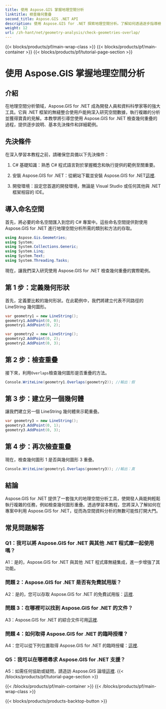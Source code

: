 ```yaml
---
title: 使用 Aspose.GIS 掌握地理空間分析
linktitle: 檢查幾何重疊
second_title: Aspose.GIS .NET API
description: 使用 Aspose.GIS for .NET 探索地理空間分析。了解如何透過逐步指導檢查幾何圖形重疊。
weight: 12
url: /zh-hant/net/geometry-analysis/check-geometries-overlap/
---
```


{{< blocks/products/pf/main-wrap-class >}}
{{< blocks/products/pf/main-container >}}
{{< blocks/products/pf/tutorial-page-section >}}

# 使用 Aspose.GIS 掌握地理空間分析

## 介紹

在地理空間分析領域，Aspose.GIS for .NET 成為開發人員和資料科學家等的強大工具。它與 .NET 框架的無縫整合使用戶能夠深入研究空間數據，執行複雜的分析並獲得寶貴的見解。本教學將引導您使用 Aspose.GIS for .NET 檢查幾何重疊的過程，提供逐步說明、基本先決條件和詳細範例。

## 先決條件

在深入學習本教程之前，請確保您具備以下先決條件：

1. C# 基礎知識：熟悉 C# 程式語言對於掌握概念和執行提供的範例至關重要。

2. 安裝 Aspose.GIS for .NET：從網站下載並安裝 Aspose.GIS for .NET[這裡](https://releases.aspose.com/gis/net/).

3. 開發環境：設定您首選的開發環境，無論是 Visual Studio 或任何其他與 .NET 框架相容的 IDE。

## 導入命名空間

首先，將必要的命名空間匯入到您的 C# 專案中。這些命名空間提供對使用 Aspose.GIS for .NET 進行地理空間分析所需的類別和方法的存取。

```csharp
using Aspose.Gis.Geometries;
using System;
using System.Collections.Generic;
using System.Linq;
using System.Text;
using System.Threading.Tasks;
```

現在，讓我們深入研究使用 Aspose.GIS for .NET 檢查幾何重疊的實際範例。

## 第 1 步：定義幾何形狀

首先，定義要比較的幾何形狀。在此範例中，我們將建立代表不同路徑的 LineString 幾何圖形。

```csharp
var geometry1 = new LineString();
geometry1.AddPoint(0, 0);
geometry1.AddPoint(0, 2);

var geometry2 = new LineString();
geometry2.AddPoint(0, 2);
geometry2.AddPoint(0, 3);
```

## 第 2 步：檢查重疊

接下來，利用`Overlaps`檢查幾何圖形是否重疊的方法。

```csharp
Console.WriteLine(geometry1.Overlaps(geometry2)); //輸出：假
```

## 第 3 步：建立另一個幾何體

讓我們建立另一個 LineString 幾何體來示範重疊。

```csharp
var geometry3 = new LineString();
geometry3.AddPoint(0, 1);
geometry3.AddPoint(0, 3);
```

## 第 4 步：再次檢查重疊

現在，檢查幾何圖形 1 是否與幾何圖形 3 重疊。

```csharp
Console.WriteLine(geometry1.Overlaps(geometry3)); //輸出：真
```

## 結論

Aspose.GIS for .NET 提供了一套強大的地理空間分析工具，使開發人員能夠輕鬆執行複雜的任務，例如檢查幾何圖形重疊。透過學習本教程，您將深入了解如何在專案中利用 Aspose.GIS for .NET，從而為空間資料分析的無數可能性打開大門。

## 常見問題解答

### Q1：我可以將 Aspose.GIS for .NET 與其他 .NET 程式庫一起使用嗎？

A1：是的，Aspose.GIS for .NET 與其他 .NET 程式庫無縫集成，進一步增強了其功能。

### 問題 2：Aspose.GIS for .NET 是否有免費試用版？

 A2：是的，您可以存取 Aspose.GIS for .NET 的免費試用版：[這裡](https://releases.aspose.com/).

### 問題 3：在哪裡可以找到 Aspose.GIS for .NET 的文件？

 A3：Aspose.GIS for .NET 的綜合文件可用[這裡](https://reference.aspose.com/gis/net/).

### 問題 4：如何取得 Aspose.GIS for .NET 的臨時授權？

 A4：您可以從下列位置取得 Aspose.GIS for .NET 的臨時授權：[這裡](https://purchase.aspose.com/temporary-license/).

### Q5：我可以在哪裡尋求 Aspose.GIS for .NET 支援？

A5：如需任何協助或疑問，請造訪 Aspose.GIS 論壇[這裡](https://forum.aspose.com/c/gis/33).
{{< /blocks/products/pf/tutorial-page-section >}}

{{< /blocks/products/pf/main-container >}}
{{< /blocks/products/pf/main-wrap-class >}}

{{< blocks/products/products-backtop-button >}}
